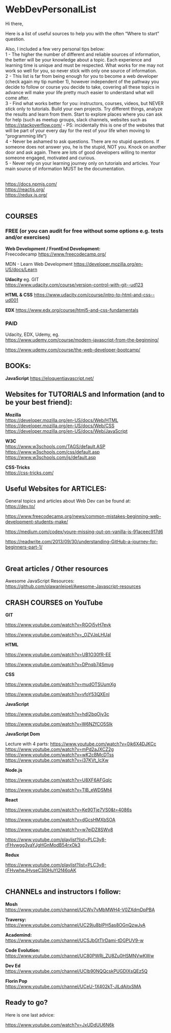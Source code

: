 # WebDevPersonalList


Hi there,


Here is a list of useful sources to help you with the often “Where to start” question.


Also, I included a few very personal tips below:\
1 - The higher the number of different and reliable sources of information, the better will be your knowledge about a topic. Each experience and learning time is unique and must be respected. What works for me may not work so well for you, so never stick with only one source of information.\
2 - This list is far from being enough for you to become a web developer (check again my tip number 1), however independent of the pathway you decide to follow or course you decide to take, covering all these topics in advance will make your life pretty much easier to understand what will come after.\
3 - Find what works better for you: instructors, courses, videos, but NEVER stick only to tutorials. Build your own projects. Try different things, analyze the results and learn from them. Start to explore places where you can ask for help (such as meetup groups, slack channels, websites such as https://stackoverflow.com/ - PS: incidentally this is one of the websites that will be part of your every day for the rest of your life when moving to “programming life”)\
4 - Never be ashamed to ask questions. There are no stupid questions. If someone does not answer you, he is the stupid, NOT you. Knock on another door and ask again. There are lots of good developers willing to mentor someone engaged, motivated and curious.\
5 - Never rely on your learning journey only on tutorials and articles. Your main source of information MUST be the documentation.\
</br>

https://docs.npmjs.com/  
https://reactjs.org/  
https://redux.js.org/  
</br>
 
 
 
## COURSES 

### FREE (or you can audit for free without some options e.g. tests and/or exercises)  

**Web Development / FrontEnd Development:**  
Freecodecamp
https://www.freecodecamp.org/

MDN - Learn Web Development
https://developer.mozilla.org/en-US/docs/Learn

**Udacity**
eg. GIT  
https://www.udacity.com/course/version-control-with-git--ud123
 
**HTML & CSS**
https://www.udacity.com/course/intro-to-html-and-css--ud001


**EDX**
https://www.edx.org/course/html5-and-css-fundamentals
</br> 

### PAID

Udacity, EDX, Udemy, eg.  
https://www.udemy.com/course/modern-javascript-from-the-beginning/
 
https://www.udemy.com/course/the-web-developer-bootcamp/
</br>
 
 
 
 
## BOOKs:
**JavaScript**
https://eloquentjavascript.net/

 
 
 
## Websites for TUTORIALS and Information (and to be your best friend):

**Mozilla**  
https://developer.mozilla.org/en-US/docs/Web/HTML  
https://developer.mozilla.org/en-US/docs/Web/CSS  
https://developer.mozilla.org/en-US/docs/Web/JavaScript  
 
**W3C**  
https://www.w3schools.com/TAGS/default.ASP  
https://www.w3schools.com/css/default.asp  
https://www.w3schools.com/js/default.asp  
 
**CSS-Tricks**  
https://css-tricks.com/
</br> 
 
 
 
## Useful Websites for ARTICLES:
 
General topics and articles about Web Dev can be found at:  
https://dev.to/
 
https://www.freecodecamp.org/news/common-mistakes-beginning-web-development-students-make/  
 
https://medium.com/codex/youre-missing-out-on-vanilla-js-91aceec917d6  
 
https://readwrite.com/2013/09/30/understanding-GitHub-a-journey-for-beginners-part-1/  
</br>
 
## Great articles / Other resources

Awesome JavaScript Resources:
https://github.com/olawanlejoel/Awesome-Javascript-resources
</br>


## CRASH COURSES on YouTube

**GIT**  
 
https://www.youtube.com/watch?v=RGOj5yH7evk  
 
https://www.youtube.com/watch?v=_OZVJpLHUaI  
 
**HTML**  
 
https://www.youtube.com/watch?v=UB1O30fR-EE  
 
https://www.youtube.com/watch?v=DPnqb74Smug  
 
**CSS**  

https://www.youtube.com/watch?v=mudOTSUumXg  
 
https://www.youtube.com/watch?v=yfoY53QXEnI  
 
**JavaScript**  

https://www.youtube.com/watch?v=hdI2bqOjy3c  
 
https://www.youtube.com/watch?v=W6NZfCO5SIk  
 
**JavaScript Dom**  

Lecture with 4 parts:
https://www.youtube.com/watch?v=0ik6X4DJKCc  
https://www.youtube.com/watch?v=mPd2aJXCZ2g  
https://www.youtube.com/watch?v=wK2cBMcDTss  
https://www.youtube.com/watch?v=i37KVt_IcXw  
 
**Node.js**  

https://www.youtube.com/watch?v=U8XF6AFGqlc  
 
https://www.youtube.com/watch?v=TlB_eWDSMt4  
 
**React**  

https://www.youtube.com/watch?v=Ke90Tje7VS0&t=4086s  
 
https://www.youtube.com/watch?v=dGcsHMXbSOA  
 
https://www.youtube.com/watch?v=w7ejDZ8SWv8  

https://www.youtube.com/playlist?list=PLC3y8-rFHvwgg3vaYJgHGnModB54rxOk3  
 
**Redux**  
 
https://www.youtube.com/playlist?list=PLC3y8-rFHvwheJHvseC3I0HuYI2f46oAK  
</br>


 
## CHANNELs and instructors I follow:
 
**Mosh**  
https://www.youtube.com/channel/UCWv7vMbMWH4-V0ZXdmDpPBA  
 
**Traversy:**  
https://www.youtube.com/channel/UC29ju8bIPH5as8OGnQzwJyA  
 
**Academind:**  
https://www.youtube.com/channel/UCSJbGtTlrDami-tDGPUV9-w  
 
**Code Evolution:**  
https://www.youtube.com/channel/UC80PWRj_ZU8Zu0HSMNVwKWw  
 
**Dev Ed**  
https://www.youtube.com/channel/UClb90NQQcskPUGDIXsQEz5Q  
 
**Florin Pop**  
https://www.youtube.com/channel/UCeU-1X402kT-JlLdAitxSMA  

## Ready to go?

Here is one last advice:

https://www.youtube.com/watch?v=JxUDdUU6N6k

